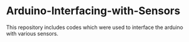 # Arduino-Interfacing-with-Sensors

This repository includes codes which were used to interface the arduino with various sensors.
